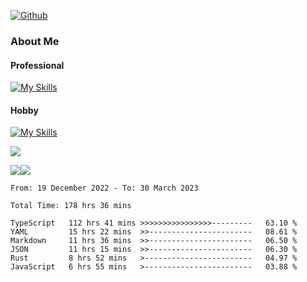 [![Github](https://img.shields.io/github/followers/RinGoku?label=Follow&style=social)](https://github.com/RinGoku)

### About Me
#### Professional
[![My Skills](https://skillicons.dev/icons?i=react,ts,js,nodejs,java,graphql,firebase,githubactions&theme=light)](https://skillicons.dev)
#### Hobby
[![My Skills](https://skillicons.dev/icons?i=unity,rust,py&theme=light)](https://skillicons.dev)


![](https://github-profile-summary-cards.vercel.app/api/cards/profile-details?username=RinGoku&theme=default)

![](https://github-profile-summary-cards.vercel.app/api/cards/repos-per-language?username=RinGoku&theme=default)![](https://github-profile-summary-cards.vercel.app/api/cards/stats?username=RinGoku&theme=default)

<!--START_SECTION:waka-->

```text
From: 19 December 2022 - To: 30 March 2023

Total Time: 178 hrs 36 mins

TypeScript   112 hrs 41 mins >>>>>>>>>>>>>>>>---------   63.10 %
YAML         15 hrs 22 mins  >>-----------------------   08.61 %
Markdown     11 hrs 36 mins  >>-----------------------   06.50 %
JSON         11 hrs 15 mins  >>-----------------------   06.30 %
Rust         8 hrs 52 mins   >------------------------   04.97 %
JavaScript   6 hrs 55 mins   >------------------------   03.88 %
```

<!--END_SECTION:waka-->
